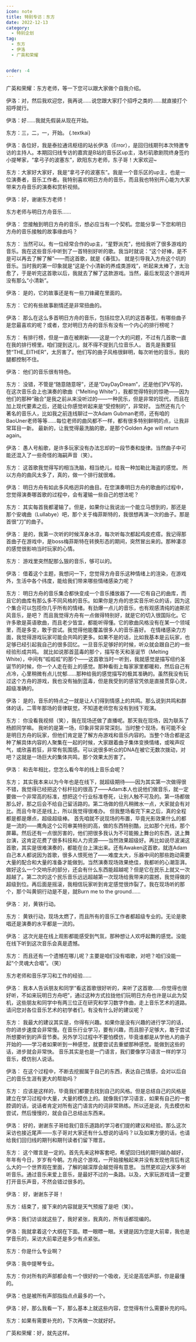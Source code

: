 ```yaml
---
icon: note
title: 特别专访：东方
date: 2022-12-13
category:
  - 特别企划
tag:
  - 东方
  - 伊洛
  - 广英和荣耀


order: -4
---
```

广英和荣耀：东方老师，等一下您可以跟大家做个自我介绍。

伊洛：对，然后我欢迎您，我再说……说您跟大家打个招呼之类的……就直接打个招呼就行。

伊洛：好……我就先假装从现在开始。

东方：三，二，一，开始。
{.textkai}

<!-- more -->

伊洛：各位好，我是泰拉通讯枢纽的站长伊洛（Error），是回归线期刊本次特邀专访的主持人。本期回归线专访的嘉宾是B站的音乐区up主，洛杉矶歌剧院终身签约小提琴家，“拿弓子的波塞东”，欧阳东方老师，东子哥！大家欢迎~

东方：大家好大家好，我是“拿弓子的波塞东”。我是一个音乐区的up主，也是一位演奏者，音乐工作者。我特别喜欢明日方舟的音乐，而且我也特别开心能为大家带来方舟音乐的演奏和赏析视频。

伊洛：好，谢谢东方老师！

东方老师与明日方舟音乐……

伊洛：
您接触到明日方舟的音乐，想必应当有一个契机。您能分享一下您和明日方舟的音乐接触的故事缘由吗？

东方：
当然可以。有一位经常合作的up主，“星野派克”，他给我听了很多游戏的音乐。我在这些音乐中听到了一首特别好听的歌。我当时就说：“这个好棒，是不是可以再去了解了解”——而这首歌，就是《春弦》。
就是引导我入方舟这个坑的音乐。当时我的第一印象就是“这是个小清新的养成类游戏”，听起来太棒了，太治愈了，于是听完这首歌以后，我就去了解了这款游戏。当然，最后发现这个游戏并没有那么“小清新”。

伊洛：
是的，它的故事还是有一些刀锋藏在里面的。

东方：
它的有些故事剧情还是非常扭曲的。

伊洛：
那么在这么多首明日方舟的音乐，包括拉您入坑的这首春弦，有哪些曲子是您最喜欢的呢？或者，您对明日方舟的音乐有没有一个内心的排行榜呢？

东方：
有排行榜，但是一直在被刷新——这是一个大的问题，不过有几首歌一直在我的排行榜里。咱们提到这儿，就不得不提到几位音乐人。
首先是我要狂赞“THE_EITHER”，太厉害了。他们写的曲子风格很鲜明，每次听他的音乐，我的腿都控制不住。

伊洛：
他们的音乐很有特色。

东方：
没错，不管是“随意随意呀”，还是“DayDayDream”，还是他们PV写的，在这次音乐会上也演奏的歌曲（“Melting White”），我都觉得特别的惊艳——因为他们的那种“融合”是我之前从来没听过的——一种民乐，但是非常的现代，而且在加上现代要素之后，还能让你感觉听起来是“受控制的”，非常好。
当然还有几个著名的音乐人，比如我之前连线聊过一次Adam Gubman老师，还有咱的BaoUner老师等等……每位老师的曲风都不一样，都有很多特别鲜明的点，让我非常耳目一新。
最新的，让我觉得最洗脑的歌，是那个Golden Age will return again。

伊洛：
愚人号船歌，是许多玩家没有办法忘却的一段节奏和旋律。当然曲子中可能还混入了一些奇怪的海嗣声音（笑）。

东方：
这首歌我觉得写的相当洗脑，相当绝儿，给我一种加勒比海盗的感觉。
所以方舟的曲风太多了，真的，做一个排行就很难。

伊洛：
明日方舟有如此多风格迥异的曲目。在您演奏明日方舟的歌曲的过程中，您觉得演奏哪首歌的过程中，会有灌输一些自己的想法呢？

东方：
其实每首我都灌输了。但是，如果你让我说出一个能立马想到的，那还是那个安魂曲（Lullabye）吧，那个关于梅菲斯特的，我很想再演一次的曲子。那是首很“刀”的曲子。

伊洛：
是的，我第一次听的时候浑身冰凉，每次听每次都起鸡皮疙瘩。我记得那首曲子在游戏中，是boss梅菲斯特在转换形态的期间，突然冒出来的。那种凄凉的感觉很影响当时玩家的心情。

东方：
游戏里突然配那么狠的音乐，够可以的。

伊洛：
借着这个主题，我想问一下，您觉得方舟音乐这种情绪上的渲染，在游戏外，生活中各个纬度，能给我们带来哪些情绪感染力呢？

东方：
明日方舟的音乐集合都快变成一个音乐播放器了——它有自己的曲库，而且它的曲库有那么多不同风格的音乐。如果你是方舟的忠实音乐听众的话，因为这个集合可以包揽你几乎所有的情绪。有劲爆一点儿的音乐，也有观感清纯的迪斯尼风音乐，是吧？
而且我觉得方舟有一点做得特别好，就是它的切入很国际化。它许多歌是英语歌曲，而且老少皆宜，都能听得懂。它的歌曲风格没有在某一个领域里，而是多变，敢于尝试。我觉得他能覆盖很多人的音乐喜好。
在情绪感染力方面，我觉得游戏玩家可能会共鸣的更多。如果不是的话，比如我基本是云玩家，也足够已经引起我自己的很多回忆。一旦音乐足够好的时候，听众就会跟自己的一些经验形成共鸣。
就比如说那首蓝毒的那个，描写冬天和圣诞节（Melting White），中间有“呱呱呱”的那个——这首歌当时一听到，我就感觉是描写纽约圣诞节的时候，你一个人走在街上的感觉。那种看街上每家家里都暖和，然后自己有点冷，心里稍微有点儿忧郁……那种给我的感觉描写的极其准确的。虽然我没有玩过这个方舟的游戏，我也没有抽到蓝毒，但是我受到的感官凭依是直接贯穿心灵，超级准确的。

伊洛：
是的，音乐的特点之一就是让人们得到情感上的共鸣。那么说到共鸣和群体的话，二零年那场的音律联觉，不知道老师您有没有到线下观演。

东方：
你没看我视频（笑），我在现场还做了直播呢。那天我在现场，因为联系了杨颜同学嘛。
我听的是第一场，印象非常非常深刻。当时整个现场，有可能不全是明日方舟的玩家，但他们肯定是了解方舟游戏和音乐内容的。当整个场合都是这种了解具体内容的人聚集在一起的时候，大家跟着曲子集体变换情绪，或唉声叹气，或欣喜若狂，非常有氛围感。可以说很多听众的DNA在被它无数次拨动，对吧？这就是一场巨大的集体共鸣，那个效果太厉害了。

伊洛：
和去年相比，您怎么看今年的线上音乐会呢？

东方；
其实我本来以为今年也是在线下，就超级期待——因为其实第一次做得很不错，我觉得已经把这个标杆拉的很高了——Adam本人也说他们做音乐，就一定要做一个非常高的标准，想把这个行业标准卷死，让别人触不可及的。第一场都做那么好，那之后会不给自己留活路的。第二场做的但凡稍微水一点，大家就会有对比。而且今年还是线上，所以我觉得很难办。
但我整场看完下来之后，真的全程都是都是爆点，超级超级棒。
首先咱就不说现场的布置，毕竟光影效果什么的都是一流的——鹰角这个公司审美特别的高，做的东西特别酷，比如那个光线，那个屏幕。然后还有一点很厉害的，他们把很多我认为不可能搬上舞台的东西，送上舞台演，这肯定花费了很多科技和人力资源——当然效果超级好。再比如说尽波澜这首歌，其实是很难演奏的，都能在台上演出来。还有Awaken这首歌，就连Adam自己本人都说因为首歌，很多人恨死他了——难度太大，乐器中间的那些跑动需要大量的配合和大量的准备才能做到。当然演奏现场效果绝佳，我都听的心潮澎湃。
做好这么一个交响乐的部分，还会有什么东西能超越呢？但是它在民乐上就又一次超越了。第二次的这个民乐音乐远远超越第一次现场给我带来的震撼，我觉得做的超级到位。再后面是摇滚，我相信玩家听到肯定感觉很炸裂了。我在现场听的那个，那个叫黄铜行动是不是，就Burn me to the ground……

伊洛：
对，黄铁行动。

东方：
黄铁行动，现场太燃了，而且所有的音乐工作者都超级专业的。无论是歌唱还是演奏的水平都是一流的。

伊洛：
这次光是在线上观影都能感受到气氛，那种想让人欢呼起舞的感觉。没能在线下听到这次音乐会真是遗憾。

东方：
而且还有一个遗憾在哪儿呢？主要是咱们没有唱歌，对吧？咱们没能一起“个灵魂大合唱”。（笑）

东方老师和音乐学习和工作的经验……

伊洛：
我本人告诉朋友和同学“看这首歌很好听的，来听了这首歌……你觉得也很好听，不如来玩明日方舟吧”，通过这种方式拉拢他们玩明日方舟也许是以此为契机，这些朋友和同学中有两三位正在研究和学习数字作曲，走上音乐艺术的道路。请问您对各位音乐艺术的初学者们，有没有什么好的建议呢？

东方：
我最大的建议其实是，你得有兴趣。如果你是没有兴趣的进行学习的话，你的进步速度会非常慢。在音乐行业学习，要有兴趣，而且胆子足够大，敢于尝试所想要听到的声音节奏。另外学习过程中不要怕模仿，毕竟谁都是从学他人的曲子开始的——学习者如果听到一种感觉，就要尝试去重塑那种感觉。能做到这些的话，进步就会非常快。
音乐其实是也是一门语言，我们要像学习语言一样的学习音乐，模仿别人说话。

伊洛：
在这个过程中，不断去挖掘属于自己的东西，表达自己情感，会对以后自己的音乐生涯有更大的帮助吗？

东方：
应该是这样的，毕竟我们都要去找到自己的风格。但是总结自己的风格是建立在学习过程中大量，大量的模仿上的。就像我们学习语言，如果有自己的一套腔调的话，说话者肯定对所有这门语言内的词非常熟练。所以还是说，先去模仿和尝试，然后慢慢的，就会自己总结出东西来。

伊洛：
好的，谢谢东子哥给我们音乐道路的学习者们提的建议和经验。那么这次采访也接近尾声——东子哥对大家还有什么想说的话吗？以及如果方便的话，也请给我们回归线的期刊和期刊读者们留下赠言。

东方：
这个赠言是一定的。首先先来这种客套吧，希望回归线的期刊越办越好，年年有今日，岁岁有今朝。方舟这个游戏，一开始接触起来并没有发现他背后有这么大的一个世界观在里面，了解的越深厚会越觉得有意思。
当然更欢迎大家多听听音乐。通过音乐来爱上音乐，是最好不过的一条路。以及，大家玩游戏请一定要打开音乐声音，不然会错过很多的。

伊洛：
好，谢谢东子哥！

东方：结束了，接下来的内容就是天气预报了是吧（笑）。

伊洛：我们访谈就这些了，我好紧张，我真的，所有话都现编的。

伊洛：我就拿着这个大纲在下面。瞟一眼瞟一眼。关键是因为您是大前辈，我也是学音乐的，采访大前辈还是多少有点紧张。

东方：你是什么专业啊？

伊洛：我中提琴专业。

东方：你对所有的声部都会有一个很好的一个吸收，无论是高低声部，你是最懂的。

伊洛：也是被所有声部指指点点最多的一个。

伊洛：好，那么我看一下，那么基本上就这些内容，您觉得有什么需要补充的吗。

东方：如果有需要补充的，下次再做一次就好好。

广英和荣耀：好，就先这样。<eod />

<ArticleAd />